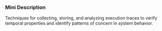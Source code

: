 ### Mini Description

Techniques for collecting, storing, and analyzing execution traces to verify temporal properties and identify patterns of concern in system behavior.
